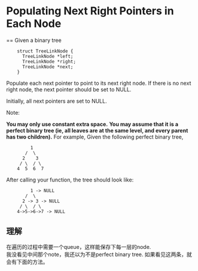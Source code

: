 # Populating Next Right Pointers in Each Node
==
Given a binary tree
```
    struct TreeLinkNode {
      TreeLinkNode *left;
      TreeLinkNode *right;
      TreeLinkNode *next;
    }
```
Populate each next pointer to point to its next right node. If there is no next right node, the next pointer should be set to NULL.

Initially, all next pointers are set to NULL.

Note:

 **You may only use constant extra space.**
 **You may assume that it is a perfect binary tree (ie, all leaves are at the same level, and every parent has two children).**
For example,
Given the following perfect binary tree,
```
         1
       /  \
      2    3
     / \  / \
    4  5  6  7
```
After calling your function, the tree should look like:
```
         1 -> NULL
       /  \
      2 -> 3 -> NULL
     / \  / \
    4->5->6->7 -> NULL
```

## 理解
在遍历的过程中需要一个queue，这样能保存下每一层的node. <br>
我没看见中间那个note，我还以为不是perfect binary tree. 如果看见这两条，就会有下面的方法。